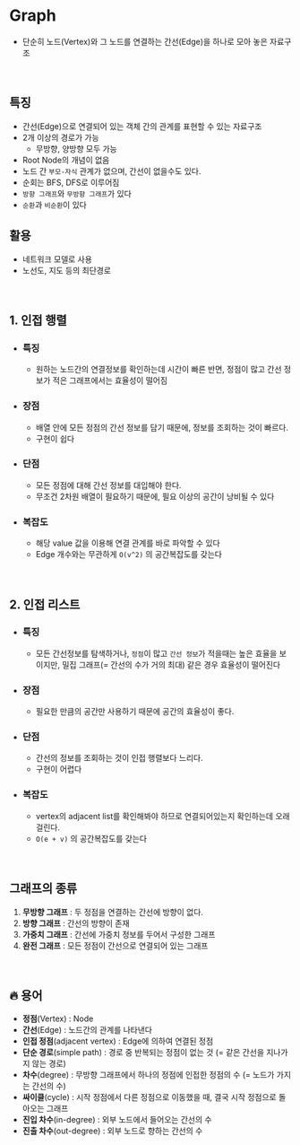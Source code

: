 # Graph
- 단순히 노드(Vertex)와 그 노드를 연결하는 간선(Edge)을 하나로 모아 놓은 자료구조
<br><br><br>

## 특징
- 간선(Edge)으로 연결되어 있는 객체 간의 관계를 표현할 수 있는 자료구조
- 2개 이상의 경로가 가능
    - 무방향, 양방향 모두 가능
- Root Node의 개념이 없음
- 노드 간 `부모-자식` 관계가 없으며, 간선이 없을수도 있다.
- 순회는 BFS, DFS로 이루어짐
- `방향 그래프`와 `무방향 그래프`가 있다
- `순환`과 `비순환`이 있다

## 활용
- 네트워크 모델로 사용
- 노선도, 지도 등의 최단경로
<br><br><br>

## 1. 인접 행렬
  - ### 특징
    - 원하는 노드간의 연결정보를 확인하는데 시간이 빠른 반면, 정점이 많고 간선 정보가 적은 그래프에서는 효율성이 떨어짐
  - ### 장점
    - 배열 안에 모든 정점의 간선 정보를 담기 때문에, 정보를 조회하는 것이 빠르다.
    - 구현이 쉽다
  - ### 단점
    - 모든 정점에 대해 간선 정보를 대입해야 한다.
    - 무조건 2차원 배열이 필요하기 때문에, 필요 이상의 공간이 낭비될 수 있다
  - ### 복잡도
    - 해당 value 값을 이용해 연결 관계를 바로 파악할 수 있다
    - Edge 개수와는 무관하게 `O(v^2)` 의 공간복잡도를 갖는다
<br><br><br>

## 2. 인접 리스트
  - ### 특징
    - 모든 간선정보를 탐색하거나, `정점`이 많고 `간선 정보`가 적을때는 높은 효율을 보이지만, 밀집 그래프(= 간선의 수가 거의 최대) 같은 경우 효율성이 떨어진다
  - ### 장점
    - 필요한 만큼의 공간만 사용하기 때문에 공간의 효율성이 좋다.
  - ### 단점
    - 간선의 정보를 조회하는 것이 인접 행렬보다 느리다.
    - 구현이 어렵다
  - ### 복잡도
    - vertex의 adjacent list를 확인해봐야 하므로 연결되어있는지 확인하는데 오래 걸린다.
    - `O(e + v)` 의 공간복잡도를 갖는다
<br><br><br>

## 그래프의 종류
1. **무방향 그래프** : 두 정점을 연결하는 간선에 방향이 없다.
2. **방향 그래프** : 간선의 방향이 존재
3. **가중치 그래프** : 간선에 가중치 정보를 두어서 구성한 그래프
4. **완전 그래프** : 모든 정점이 간선으로 연결되어 있는 그래프
<br><br><br>

## 🔥 용어
-  **정점**(Vertex) : Node
-  **간선**(Edge) : 노드간의 관계를 나타낸다
-  **인접 정점**(adjacent vertex) : Edge에 의하여 연결된 정점
-  **단순 경로**(simple path) : 경로 중 반복되는 정점이 없는 것 (= 같은 간선을 지나가지 않는 경로)
-  **차수**(degree) : 무방향 그래프에서 하나의 정점에 인접한 정점의 수 (= 노드가 가지는 간선의 수)
-  **싸이클**(cycle) : 시작 정점에서 다른 정점으로 이동했을 때, 결국 시작 정점으로 돌아오는 그래프
-  **진입 차수**(in-degree) : 외부 노드에서 들어오는 간선의 수
-  **진출 차수**(out-degree) : 외부 노드로 향하는 간선의 수
